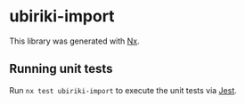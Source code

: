 # ubiriki-import

This library was generated with [Nx](https://nx.dev).

## Running unit tests

Run `nx test ubiriki-import` to execute the unit tests via [Jest](https://jestjs.io).
